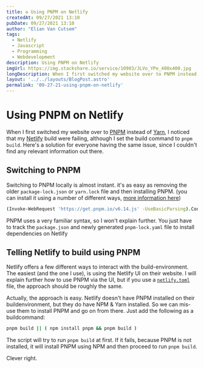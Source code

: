 ```yaml
---
title: ♻️ Using PNPM on Netlify
createdAt: 09/27/2021 13:10
pubDate: 09/27/2021 13:10
author: "Elian Van Cutsem"
tags:
  - Netlify
  - Javascript
  - Programming
  - Webdevelopment
description: Using PNPM on Netlify
imgUrl: https://img.stackshare.io/service/10903/JLVo_YPe_400x400.jpg
longDescription: When I first switched my website over to PNPM instead of Yarn, I noticed that my Netlify build were failing. Here's a guide and solution to everyone having the same issue.
layout: '../../layouts/BlogPost.astro'
permalink: '09-27-21-using-pnpm-on-netlify'
---
```


# Using PNPM on Netlify

When I first switched my website over to [PNPM](<https://pnpm.io/>) instead of [Yarn](<https://yarnpkg.com/>), I noticed that my [Netlify](<https://www.netlify.com/>) build were failing, although I set the build command to `pnpm build`. Here's a solution for everyone having the same issue, since I couldn't find any relevant information out there.

## Switching to PNPM

Switching to PNPM locally is almost instant. it's as easy as removing the older `package-lock.json` or `yarn.lock` file and then installing PNPM. (you can install it using a number of different ways, [more information here](<https://pnpm.io/installation>))

```bash
(Invoke-WebRequest 'https://get.pnpm.io/v6.14.js' -UseBasicParsing).Content | node - add --global pnpm
```

PNPM uses a very familiar syntax, so I won't explain further. You just have to track the `package.json` and newly generated `pnpm-lock.yaml` file to install dependencies on Netlify

## Telling Netlify to build using PNPM

Netlify offers a few different ways to interact with the build-environment. The easiest (and the one I use), is using the Netlify UI on their website. I will explain further how to use PNPM via the UI, but if you use a [`netlify.toml`](<https://docs.netlify.com/configure-builds/file-based-configuration/>) file, the approach should be roughly the same.

Actually, the approach is easy. Netlify doesn't have PNPM installed on their buildenvironment, but they do have NPM & Yarn installed. So we can mis-use them to install PNPM and go on from there. Just add the following as a buildcommand:

```bash
pnpm build || ( npm install pnpm && pnpm build )
```

The script will try to run `pnpm build` at first. If it fails, because PNPM is not installed, it will install PNPM using NPM and then proceed to run `pnpm build`.

Clever right.
